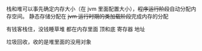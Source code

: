 栈和堆可以事先确定内存大小（在 jvm 里面配置大小），~~程序运行阶段~~自动分配内存空间。
静态存储分配在 ~~jvm 运行时期的类加载阶段~~完成内存的分配

有钱客栈住，没钱睡草堆
都在内存里面
顶和底
寄存器
地址

垃圾回收，收的是堆里面的没用对象